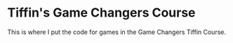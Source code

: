 # Tiffin's Game Changers Course
This is where I put the code for games in the Game Changers Tiffin Course.
